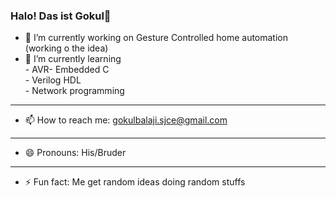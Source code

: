 ### Halo! Das ist Gokul👋




- 🔭 I’m currently working on Gesture Controlled home automation (working o the idea)
- 🌱 I’m currently learning <br /> - AVR- Embedded C <br /> - Verilog HDL <br /> - Network programming
 ***
<!-- - 👯 I’m looking to collaborate on ... 
- 🤔 I’m looking for help with ... 
- 💬 Ask me about ... -->
- 📫 How to reach me: gokulbalaji.sjce@gmail.com
***
- 😄 Pronouns: His/Bruder
***
- ⚡ Fun fact: Me get random ideas doing random stuffs
<!-- -->
